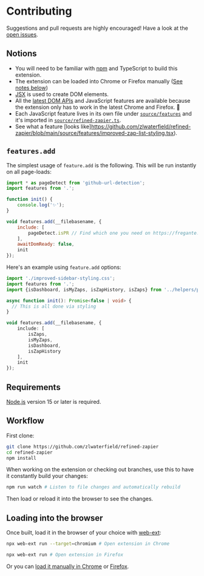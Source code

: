 # Contributing

Suggestions and pull requests are highly encouraged! Have a look at the [open issues](https://github.com/zlwaterfield/refined-zapier/issues).

## Notions

- You will need to be familiar with [npm](https://docs.npmjs.com/getting-started/) and TypeScript to build this extension.
- The extension can be loaded into Chrome or Firefox manually ([See notes below](#loading-into-the-browser))
- [JSX](https://reactjs.org/docs/introducing-jsx.html) is used to create DOM elements.
- All the [latest DOM APIs](https://github.com/WebReflection/dom4#features) and JavaScript features are available because the extension only has to work in the latest Chrome and Firefox. 🎉
- Each JavaScript feature lives in its own file under [`source/features`](https://github.com/sindresorhus/refined-github/tree/main/source/features) and it's imported in [`source/refined-zapier.ts`](https://github.com/zlwaterfield/refined-zapier/blob/main/source/refined-zapier.ts).
- See what a feature [looks like]https://github.com/zlwaterfield/refined-zapier/blob/main/source/features/improved-zap-list-styling.tsx).


## `features.add`

The simplest usage of `feature.add` is the following. This will be run instantly on all page-loads:

```js
import * as pageDetect from 'github-url-detection';
import features from '.';

function init() {
	console.log('✨');
}

void features.add(__filebasename, {
	include: [
		pageDetect.isPR // Find which one you need on https://fregante.github.io/github-url-detection/
	],
	awaitDomReady: false,
	init
});
```

Here's an example using `feature.add` options:

```ts
import './improved-sidebar-styling.css';
import features from '.';
import {isDashboard, isMyZaps, isZapHistory, isZaps} from '../helpers/page-detect';

async function init(): Promise<false | void> {
  // This is all done via styling
}

void features.add(__filebasename, {
	include: [
		isZaps,
		isMyZaps,
		isDashboard,
		isZapHistory
	],
	init
});

```

## Requirements

[Node.js](https://nodejs.org/en/download/) version 15 or later is required.

## Workflow

First clone:

```sh
git clone https://github.com/zlwaterfield/refined-zapier  
cd refined-zapier
npm install
```

When working on the extension or checking out branches, use this to have it constantly build your changes:

```sh
npm run watch # Listen to file changes and automatically rebuild
```

Then load or reload it into the browser to see the changes.

## Loading into the browser

Once built, load it in the browser of your choice with [web-ext](https://github.com/mozilla/web-ext):

```sh
npx web-ext run --target=chromium # Open extension in Chrome
```

```sh
npx web-ext run # Open extension in Firefox
```

Or you can [load it manually in Chrome](https://www.smashingmagazine.com/2017/04/browser-extension-edge-chrome-firefox-opera-brave-vivaldi/#google-chrome-opera-vivaldi) or [Firefox](https://www.smashingmagazine.com/2017/04/browser-extension-edge-chrome-firefox-opera-brave-vivaldi/#mozilla-firefox).